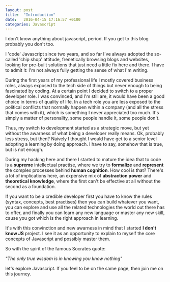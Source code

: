 ```yaml
---
layout: post
title:  "Introduction"
date:   2016-04-15 17:16:57 +0100
categories: Javascript
---
```


I don't know anything about javascript, period. If you get to this blog probably you don't too. 

I 'code' Javascript since two years, and so far I've always adopted the so-called 'chip shop' attitude, frenetically browsing blogs and websites, looking for pre-built solutions that just need a little fix here and there. 
I have to admit it: I'm not always fully getting the sense of what I'm writing.

During the first years of my professional life I mostly covered business roles, always exposed to the tech side of things but never enough to being fascinated by coding. At a certain point I decided to switch to a proper developer role. I was convinced, and I'm still are, it would have been a good choice in terms of quality of life. 
In a tech role you are less exposed to the political conflicts that normally happen within a company (and all the stress that comes with it), which is something I never appreciated too much. It's simply a matter of personality, some people handle it, some people don't. 

Thus, my switch to development started as a strategic move, but yet without the awarness of what being a developer really means. Ok, probably less stress, but then? Naively I thought I would have get to a senior level adopting a learning by doing approach. I have to say, somehow that is true, but is not enough.

During my hacking here and there I started to mature the idea that to code is a **supreme** intellectual practise, where we try to **formalize** and **represent** the complex processes behind **human cognition**. 
How cool is that? There's a lot of implications here, an expensive mix of **abstraction power** and **theoretical knowledge**, where the first can't be effective at all without the second as a foundation.

If you want to be a credible developer first you have to know the rules (syntax, concepts, best practises) then you can build whatever you want, you can explore and use all the related technologies the world out there has to offer, and finally you can learn any new language or master any new skill, cause you got which is the right approach in learning.

It's with this convinction and new awarness in mind that I started **I don't know JS** project. I see it as an opportunity to explain to myself the core concepts of Javascript and possibly master them.  

So with the spirit of the famous Socrates quote: 

_"The only true wisdom is in knowing you know nothing"_ 

let's explore Javascript. If you feel to be on the same page, then join me on this journey.